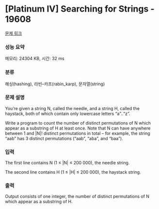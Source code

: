 # [Platinum IV] Searching for Strings - 19608 

[문제 링크](https://www.acmicpc.net/problem/19608) 

### 성능 요약

메모리: 24304 KB, 시간: 32 ms

### 분류

해싱(hashing), 라빈–카프(rabin_karp), 문자열(string)

### 문제 설명

<p>You’re given a string N, called the needle, and a string H, called the haystack, both of which contain only lowercase letters “a”..“z”.</p>

<p>Write a program to count the number of distinct permutations of N which appear as a substring of H at least once. Note that N can have anywhere between 1 and |N|! distinct permutations in total – for example, the string “aab” has 3 distinct permutations (“aab”, “aba”, and “baa”).</p>

### 입력 

 <p>The first line contains N (1 ≤ |N| ≤ 200 000), the needle string.</p>

<p>The second line contains H (1 ≤ |H| ≤ 200 000), the haystack string.</p>

### 출력 

 <p>Output consists of one integer, the number of distinct permutations of N which appear as a substring of H.</p>

